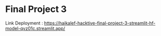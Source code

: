 # Final Project 3
Link Deployment :
https://haikalef-hacktive-final-project-3-streamlit-hf-model-qvz01c.streamlit.app/
